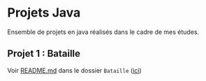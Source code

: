 # Projets Java

Ensemble de projets en java réalisés dans le cadre de mes études.

## Projet 1 : Bataille

Voir [README.md](src/Bataille/README.md) dans le dossier `Bataille` ([ici](src/Bataille/))
